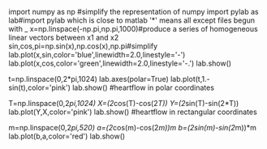 import numpy as np #simplify the representation of numpy
import pylab as lab#import pylab which is close to matlab  '*' means all except files begun with _
x=np.linspace(-np.pi,np.pi,1000)#produce a series of homogeneous linear vectors between x1 and x2
sin,cos,pi=np.sin(x),np.cos(x),np.pi#simplify
lab.plot(x,sin,color='blue',linewidth=2.0,linestyle='-')
lab.plot(x,cos,color='green',linewidth=2.0,linestyle='-.')
lab.show()

t=np.linspace(0,2*pi,1024)
lab.axes(polar=True)
lab.plot(t,1.-sin(t),color='pink')
lab.show() #heartflow in polar coordinates

T=np.linspace(0,2*pi,1024)
X=(2*cos(T)-cos(2*T))
Y=(2*sin(T)-sin(2*T))
lab.plot(Y,X,color='pink')
lab.show() #heartflow in rectangular coordinates

m=np.linspace(0,2*pi,520)
a=(2*cos(m)-cos(2*m))*m
b=(2*sin(m)-sin(2*m))*m
lab.plot(b,a,color='red')
lab.show()
